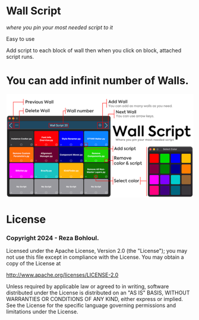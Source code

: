 # Wall Script
*where you pin your most needed script to it*

Easy to use

Add script to each block of wall then when you click on block, attached script runs.

# You can add infinit number of Walls.

![Wall Script](https://github.com/RezaBohloul/Wall-Script/blob/main/Image/Wall%20Script.png)

# License

### Copyright 2024 - Reza Bohloul.

Licensed under the Apache License, Version 2.0 (the "License"); you may not use this file except in compliance with the License. You may obtain a copy of the License at

http://www.apache.org/licenses/LICENSE-2.0

Unless required by applicable law or agreed to in writing, software distributed under the License is distributed on an "AS IS" BASIS, WITHOUT WARRANTIES OR CONDITIONS OF ANY KIND, either express or implied. See the License for the specific language governing permissions and limitations under the License.
